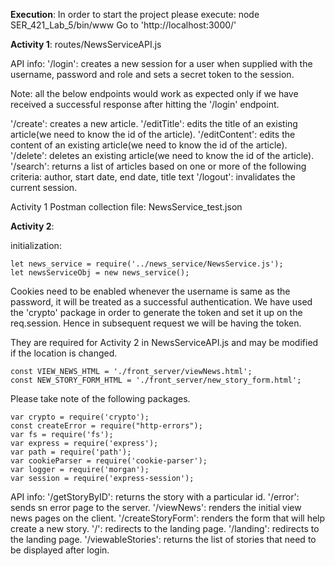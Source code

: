 **Execution**:
In order to start the project please execute:
node SER_421_Lab_5/bin/www
Go to 'http://localhost:3000/'


**Activity 1**:
routes/NewsServiceAPI.js

API info:
'/login': creates a new session for a user when supplied with the username, password and role and sets a secret token to the session.
 
Note: all the below endpoints would work as expected only if we have received a successful response after hitting the '/login' endpoint.
 
'/create': creates a new article.
'/editTitle': edits the title of an existing article(we need to know the id of the article).
'/editContent': edits the content of an existing article(we need to know the id of the article).
'/delete': deletes an existing article(we need to know the id of the article).
'/search': returns a list of articles based on one or more of the following criteria: author, start date, end date, title text
'/logout': invalidates the current session.

Activity 1 Postman collection file: NewsService_test.json
 
**Activity 2**:

initialization:
```
let news_service = require('../news_service/NewsService.js');
let newsServiceObj = new news_service();
```

Cookies need to be enabled
whenever the username is same as the password, it will be treated as a successful authentication.
We have used the 'crypto' package in order to generate the token and set it up on the req.session.
Hence in subsequent request we will be having the token.


They are required for Activity 2 in NewsServiceAPI.js and may be modified if the location is changed.
```
const VIEW_NEWS_HTML = './front_server/viewNews.html';
const NEW_STORY_FORM_HTML = './front_server/new_story_form.html';

```

Please take note of the following packages.
```
var crypto = require('crypto');
const createError = require("http-errors");
var fs = require('fs');
var express = require('express');
var path = require('path');
var cookieParser = require('cookie-parser');
var logger = require('morgan');
var session = require('express-session');

```

API info:
'/getStoryByID': returns the story with a particular id.
'/error': sends sn error page to the server.
'/viewNews': renders the initial view news pages on the client.
'/createStoryForm': renders the form that will help create a new story.
'/': redirects to the landing page.
'/landing': redirects to the landing page.
'/viewableStories': returns the list of stories that need to be displayed after login.